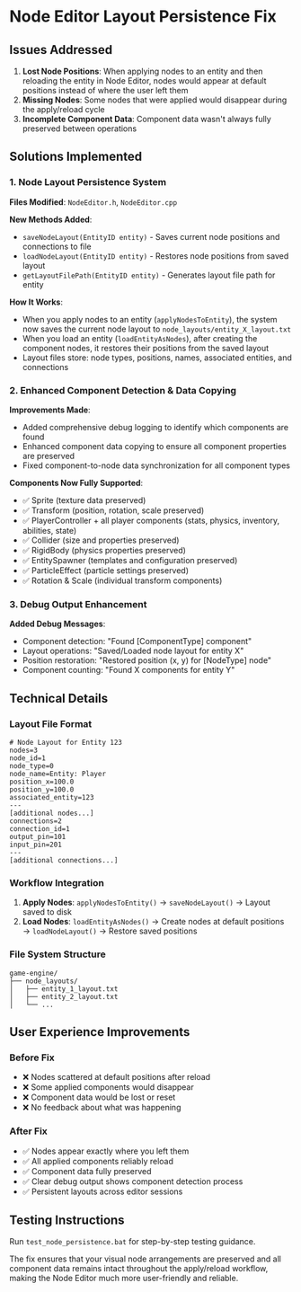 # Node Editor Layout Persistence Fix

## Issues Addressed
1. **Lost Node Positions**: When applying nodes to an entity and then reloading the entity in Node Editor, nodes would appear at default positions instead of where the user left them
2. **Missing Nodes**: Some nodes that were applied would disappear during the apply/reload cycle
3. **Incomplete Component Data**: Component data wasn't always fully preserved between operations

## Solutions Implemented

### 1. Node Layout Persistence System
**Files Modified**: `NodeEditor.h`, `NodeEditor.cpp`

**New Methods Added**:
- `saveNodeLayout(EntityID entity)` - Saves current node positions and connections to file
- `loadNodeLayout(EntityID entity)` - Restores node positions from saved layout
- `getLayoutFilePath(EntityID entity)` - Generates layout file path for entity

**How It Works**:
- When you apply nodes to an entity (`applyNodesToEntity`), the system now saves the current node layout to `node_layouts/entity_X_layout.txt`
- When you load an entity (`loadEntityAsNodes`), after creating the component nodes, it restores their positions from the saved layout
- Layout files store: node types, positions, names, associated entities, and connections

### 2. Enhanced Component Detection & Data Copying
**Improvements Made**:
- Added comprehensive debug logging to identify which components are found
- Enhanced component data copying to ensure all component properties are preserved
- Fixed component-to-node data synchronization for all component types

**Components Now Fully Supported**:
- ✅ Sprite (texture data preserved)
- ✅ Transform (position, rotation, scale preserved)
- ✅ PlayerController + all player components (stats, physics, inventory, abilities, state)
- ✅ Collider (size and properties preserved)
- ✅ RigidBody (physics properties preserved)
- ✅ EntitySpawner (templates and configuration preserved)
- ✅ ParticleEffect (particle settings preserved)
- ✅ Rotation & Scale (individual transform components)

### 3. Debug Output Enhancement
**Added Debug Messages**:
- Component detection: "Found [ComponentType] component"
- Layout operations: "Saved/Loaded node layout for entity X"
- Position restoration: "Restored position (x, y) for [NodeType] node"
- Component counting: "Found X components for entity Y"

## Technical Details

### Layout File Format
```
# Node Layout for Entity 123
nodes=3
node_id=1
node_type=0
node_name=Entity: Player
position_x=100.0
position_y=100.0
associated_entity=123
---
[additional nodes...]
connections=2
connection_id=1
output_pin=101
input_pin=201
---
[additional connections...]
```

### Workflow Integration
1. **Apply Nodes**: `applyNodesToEntity()` → `saveNodeLayout()` → Layout saved to disk
2. **Load Nodes**: `loadEntityAsNodes()` → Create nodes at default positions → `loadNodeLayout()` → Restore saved positions

### File System Structure
```
game-engine/
├── node_layouts/
│   ├── entity_1_layout.txt
│   ├── entity_2_layout.txt
│   └── ...
```

## User Experience Improvements

### Before Fix
- ❌ Nodes scattered at default positions after reload
- ❌ Some applied components would disappear
- ❌ Component data would be lost or reset
- ❌ No feedback about what was happening

### After Fix
- ✅ Nodes appear exactly where you left them
- ✅ All applied components reliably reload
- ✅ Component data fully preserved
- ✅ Clear debug output shows component detection process
- ✅ Persistent layouts across editor sessions

## Testing Instructions
Run `test_node_persistence.bat` for step-by-step testing guidance.

The fix ensures that your visual node arrangements are preserved and all component data remains intact throughout the apply/reload workflow, making the Node Editor much more user-friendly and reliable.

